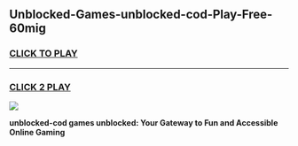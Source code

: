 
## Unblocked-Games-unblocked-cod-Play-Free-60mig
<h3>
<a href="https://premium76.site?title=unblocked-cod&ref=18A1">CLICK TO PLAY</a></h3>
<hr>

<h3>
<a href="https://premium76.site?title=unblocked-cod&ref=18A1">CLICK 2 PLAY</a>
  
</h3>

<a href="https://premium76.site?title=unblocked-cod&ref=18A1"><img src="https://clearcache.store/games.png"></a>


**unblocked-cod games unblocked: Your Gateway to Fun and Accessible Online Gaming**
